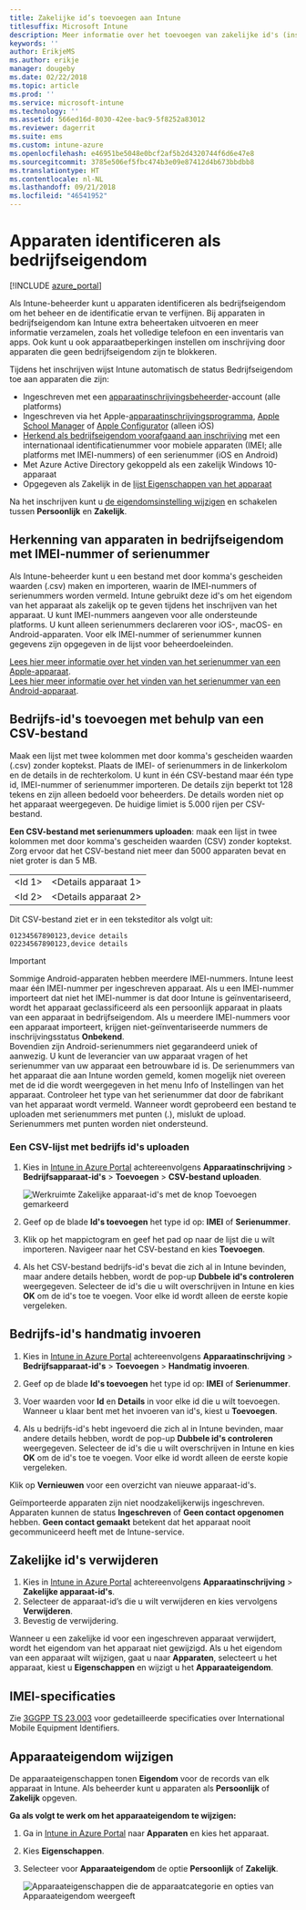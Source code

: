 ```yaml
---
title: Zakelijke id’s toevoegen aan Intune
titlesuffix: Microsoft Intune
description: Meer informatie over het toevoegen van zakelijke id's (inschrijvingsmethode, IMEI en serienummers) aan Microsoft Intune.
keywords: ''
author: ErikjeMS
ms.author: erikje
manager: dougeby
ms.date: 02/22/2018
ms.topic: article
ms.prod: ''
ms.service: microsoft-intune
ms.technology: ''
ms.assetid: 566ed16d-8030-42ee-bac9-5f8252a83012
ms.reviewer: dagerrit
ms.suite: ems
ms.custom: intune-azure
ms.openlocfilehash: e46951be5048e0bcf2af5b2d4320744f6d6e47e8
ms.sourcegitcommit: 3785e506ef5fbc474b3e09e87412d4b673bbdbb8
ms.translationtype: HT
ms.contentlocale: nl-NL
ms.lasthandoff: 09/21/2018
ms.locfileid: "46541952"
---
```

# <a name="identify-devices-as-corporate-owned"></a>Apparaten identificeren als bedrijfseigendom

[!INCLUDE [azure_portal](./includes/azure_portal.md)]

Als Intune-beheerder kunt u apparaten identificeren als bedrijfseigendom om het beheer en de identificatie ervan te verfijnen. Bij apparaten in bedrijfseigendom kan Intune extra beheertaken uitvoeren en meer informatie verzamelen, zoals het volledige telefoon en een inventaris van apps. Ook kunt u ook apparaatbeperkingen instellen om inschrijving door apparaten die geen bedrijfseigendom zijn te blokkeren.

Tijdens het inschrijven wijst Intune automatisch de status Bedrijfseigendom toe aan apparaten die zijn:

- Ingeschreven met een [apparaatinschrijvingsbeheerder](device-enrollment-manager-enroll.md)-account (alle platforms)
- Ingeschreven via het Apple-[apparaatinschrijvingsprogramma](device-enrollment-program-enroll-ios.md), [Apple School Manager](apple-school-manager-set-up-ios.md) of [Apple Configurator](apple-configurator-enroll-ios.md) (alleen iOS)
- [Herkend als bedrijfseigendom voorafgaand aan inschrijving](#identify-corporate-owned-devices-with-imei-or-serial-number) met een internationaal identificatienummer voor mobiele apparaten (IMEI; alle platforms met IMEI-nummers) of een serienummer (iOS en Android)
- Met Azure Active Directory gekoppeld als een zakelijk Windows 10-apparaat
- Opgegeven als Zakelijk in de [lijst Eigenschappen van het apparaat](#change-device-ownership)

Na het inschrijven kunt u [de eigendomsinstelling wijzigen](#change-device-ownership) en schakelen tussen **Persoonlijk** en **Zakelijk**.

## <a name="identify-corporate-owned-devices-with-imei-or-serial-number"></a>Herkenning van apparaten in bedrijfseigendom met IMEI-nummer of serienummer

Als Intune-beheerder kunt u een bestand met door komma's gescheiden waarden (.csv) maken en importeren, waarin de IMEI-nummers of serienummers worden vermeld. Intune gebruikt deze id's om het eigendom van het apparaat als zakelijk op te geven tijdens het inschrijven van het apparaat. U kunt IMEI-nummers aangeven voor alle ondersteunde platforms. U kunt alleen serienummers declareren voor iOS-, macOS- en Android-apparaten. Voor elk IMEI-nummer of serienummer kunnen gegevens zijn opgegeven in de lijst voor beheerdoeleinden.

<!-- When you upload serial numbers for company-owned iOS devices, they must be paired with a corporate enrollment profile. Devices must then be enrolled using either Apple’s device enrollment program (DEP) or Apple Configurator to have them appear as company-owned. -->

[Lees hier meer informatie over het vinden van het serienummer van een Apple-apparaat](https://support.apple.com/HT204308).<br>
[Lees hier meer informatie over het vinden van het serienummer van een Android-apparaat](https://support.google.com/store/answer/3333000).

## <a name="add-corporate-identifiers-by-using-a-csv-file"></a>Bedrijfs-id's toevoegen met behulp van een CSV-bestand
Maak een lijst met twee kolommen met door komma's gescheiden waarden (.csv) zonder koptekst. Plaats de IMEI- of serienummers in de linkerkolom en de details in de rechterkolom. U kunt in één CSV-bestand maar één type id, IMEI-nummer of serienummer importeren. De details zijn beperkt tot 128 tekens en zijn alleen bedoeld voor beheerders. De details worden niet op het apparaat weergegeven. De huidige limiet is 5.000 rijen per CSV-bestand.

**Een CSV-bestand met serienummers uploaden**: maak een lijst in twee kolommen met door komma's gescheiden waarden (CSV) zonder koptekst. Zorg ervoor dat het CSV-bestand niet meer dan 5000 apparaten bevat en niet groter is dan 5 MB.

|||
|-|-|
|&lt;Id 1&gt;|&lt;Details apparaat 1&gt;|
|&lt;Id 2&gt;|&lt;Details apparaat 2&gt;|

Dit CSV-bestand ziet er in een teksteditor als volgt uit:

```
01234567890123,device details
02234567890123,device details
```

> [!IMPORTANT]
> Sommige Android-apparaten hebben meerdere IMEI-nummers. Intune leest maar één IMEI-nummer per ingeschreven apparaat. Als u een IMEI-nummer importeert dat niet het IMEI-nummer is dat door Intune is geïnventariseerd, wordt het apparaat geclassificeerd als een persoonlijk apparaat in plaats van een apparaat in bedrijfseigendom. Als u meerdere IMEI-nummers voor een apparaat importeert, krijgen niet-geïnventariseerde nummers de inschrijvingsstatus **Onbekend**.<br>
>Bovendien zijn Android-serienummers niet gegarandeerd uniek of aanwezig. U kunt de leverancier van uw apparaat vragen of het serienummer van uw apparaat een betrouwbare id is.
>De serienummers van het apparaat die aan Intune worden gemeld, komen mogelijk niet overeen met de id die wordt weergegeven in het menu Info of Instellingen van het apparaat. Controleer het type van het serienummer dat door de fabrikant van het apparaat wordt vermeld.
>Wanneer wordt geprobeerd een bestand te uploaden met serienummers met punten (.), mislukt de upload. Serienummers met punten worden niet ondersteund.

### <a name="upload-a-csv-list-of-corporate-identifiers"></a>Een CSV-lijst met bedrijfs id's uploaden

1. Kies in [Intune in Azure Portal](https://portal.azure.com) achtereenvolgens **Apparaatinschrijving** > **Bedrijfsapparaat-id's** > **Toevoegen** > **CSV-bestand uploaden**.

   ![Werkruimte Zakelijke apparaat-id's met de knop Toevoegen gemarkeerd](./media/add-corp-id.png)

2. Geef op de blade **Id's toevoegen** het type id op: **IMEI** of **Serienummer**.

3. Klik op het mappictogram en geef het pad op naar de lijst die u wilt importeren. Navigeer naar het CSV-bestand en kies **Toevoegen**. 

4. Als het CSV-bestand bedrijfs-id's bevat die zich al in Intune bevinden, maar andere details hebben, wordt de pop-up **Dubbele id's controleren** weergegeven. Selecteer de id's die u wilt overschrijven in Intune en kies **OK** om de id's toe te voegen. Voor elke id wordt alleen de eerste kopie vergeleken.

## <a name="manually-enter-corporate-identifiers"></a>Bedrijfs-id's handmatig invoeren

1. Kies in [Intune in Azure Portal](https://portal.azure.com) achtereenvolgens **Apparaatinschrijving** > **Bedrijfsapparaat-id's** > **Toevoegen** > **Handmatig invoeren**.

2. Geef op de blade **Id's toevoegen** het type id op: **IMEI** of **Serienummer**.

3. Voer waarden voor **Id** en **Details** in voor elke id die u wilt toevoegen. Wanneer u klaar bent met het invoeren van id's, kiest u **Toevoegen**.

5. Als u bedrijfs-id's hebt ingevoerd die zich al in Intune bevinden, maar andere details hebben, wordt de pop-up **Dubbele id's controleren** weergegeven. Selecteer de id's die u wilt overschrijven in Intune en kies **OK** om de id's toe te voegen. Voor elke id wordt alleen de eerste kopie vergeleken.

Klik op **Vernieuwen** voor een overzicht van nieuwe apparaat-id's.

Geïmporteerde apparaten zijn niet noodzakelijkerwijs ingeschreven. Apparaten kunnen de status **Ingeschreven** of **Geen contact opgenomen** hebben. **Geen contact gemaakt** betekent dat het apparaat nooit gecommuniceerd heeft met de Intune-service.

## <a name="delete-corporate-identifiers"></a>Zakelijke id's verwijderen

1. Kies in [Intune in Azure Portal](https://portal.azure.com) achtereenvolgens **Apparaatinschrijving** > **Zakelijke apparaat-id's**.
2. Selecteer de apparaat-id’s die u wilt verwijderen en kies vervolgens **Verwijderen**.
3. Bevestig de verwijdering.

Wanneer u een zakelijke id voor een ingeschreven apparaat verwijdert, wordt het eigendom van het apparaat niet gewijzigd. Als u het eigendom van een apparaat wilt wijzigen, gaat u naar **Apparaten**, selecteert u het apparaat, kiest u **Eigenschappen** en wijzigt u het **Apparaateigendom**.

## <a name="imei-specifications"></a>IMEI-specificaties
Zie [3GGPP TS 23.003](https://portal.3gpp.org/desktopmodules/Specifications/SpecificationDetails.aspx?specificationId=729) voor gedetailleerde specificaties over International Mobile Equipment Identifiers.

## <a name="change-device-ownership"></a>Apparaateigendom wijzigen

De apparaateigenschappen tonen **Eigendom** voor de records van elk apparaat in Intune. Als beheerder kunt u apparaten als **Persoonlijk** of **Zakelijk** opgeven.

**Ga als volgt te werk om het apparaateigendom te wijzigen:**
1. Ga in [Intune in Azure Portal](https://portal.azure.com) naar **Apparaten** en kies het apparaat.
2. Kies **Eigenschappen**.
3. Selecteer voor **Apparaateigendom** de optie **Persoonlijk** of **Zakelijk**.

   ![Apparaateigenschappen die de apparaatcategorie en opties van Apparaateigendom weergeeft](./media/device-properties.png)
